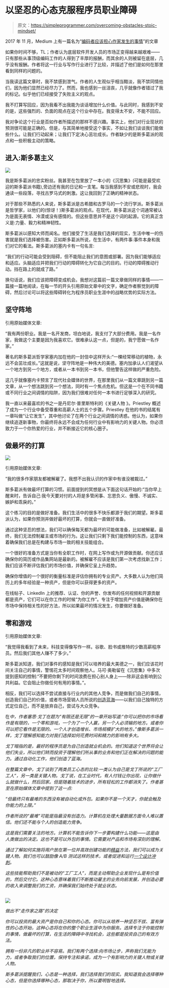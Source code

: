 # 以坚忍的心态克服程序员职业障碍

> 原文：<https://simpleprogrammer.com/overcoming-obstacles-stoic-mindset/>

2017 年 11 月，Medium 上有一篇名为“[编码者应该担心作家发生的事情](https://medium.com/@melissamcewen/coders-should-fear-what-happened-to-writers-d87a895b03db)”的文章

如果你时间不够，TL；作者认为底层软件开发人员的市场正变得越来越艰难——只有那些从事顶级编码工作的人得到了丰厚的报酬，而其余的人则被留在底层，几乎没有报酬。作者将这一行业与写作行业进行了比较，并描述了他们是如何在那里看到同样的问题的。

当我读这篇文章时，我不禁感到泄气。作者的人生观似乎相当黯淡，我不禁同情他们，因为他们显然已经尽力了。然而，我也感到一丝沮丧，几乎就像作者错过了我的标记。似乎他们已经接受了失败主义的观点。

我不打算写回应，因为我看不出我能为谈话增加什么价值。与此同时，我感到不安的是，这些强烈的、负面的观点在这个行业中存在。我变得太不安，不能不回应。

我对争论这个行业是否如作者所描述的那样不感兴趣。事实上，他们对行业现状的预测很可能是正确的。但是，与其简单地接受这个事实，不如让我们谈谈我们能做些什么。让我们行动起来；让我们下定决心茁壮成长。作者缺少的是斯多葛派的观点和一些积极主动的策略。

## 进入:斯多葛主义

![](img/ffb33388966c4028217f86123be82fae.png)

我是斯多葛派的忠实粉丝。我甚至在包里放了一本小的《沉思集》(可能是最受欢迎的斯多葛派书籍),旁边还有我的日记和一支笔。每当我感到不安或悲观时，我会通读一些段落，寻找古罗马式的刺激。这让我回到了正确的精神状态。

对于那些不熟悉的人来说，斯多葛派是古希腊和古罗马的一个流行学派。斯多葛派是哲学家，以他们的(惊讶！)斯多葛派的观点。在现代，斯多葛派这个词通常被认为是面无表情、冷漠或没有感情的。但这些意思并不是这个词的起源。它的真正含义是:力量、毅力和精神韧性。

斯多葛派以感知大师而闻名。他们接受了生活是我们选择的现实，生活中唯一的伤害就是我们选择被伤害。正如斯多葛派所说，在生活中，有两件事:事件本身和我们对它的看法。斯多葛派的塞内卡有一句名言:

“我们的行动可能会受到阻碍，但不能阻止我们的意图或部署。因为我们能够适应和适应。头脑适应并把我们行动的障碍转化为它自己的目的。行动的障碍推动行动。挡在路上的就成了路。”

换句话说，我们应该把障碍变成机会。我想对这篇前一篇文章做同样的事情——一篇接一篇地阅读，在每一节的开头引用原始文章中的文字，确定作者察觉到的障碍，然后讨论可以将这些障碍转化为程序员职业生涯中的战略优势的实际方法。

## 坚守阵地

引用原始媒体文章:

“我有两份职业。我是一名开发商，坦白地说，我支付了大部分费用。我是一名作家，我做这个主要是因为我喜欢它。很难承认这一点，但是的，我宁愿做一名作家。”

著名的斯多葛派哲学家塞内加在他的一封信中这样开头:“一棵经常移动的植物，永远不会茁壮成长。”这就是说，坚守阵地是一种伟大的美德。塞内加承认人们渴望从一个地方到另一个地方，或者从一本书到另一本书，但他警告这样做的严重危险。

这几乎就像塞内卡预言了现代社会媒体的世界，在那里我们从一篇文章跳到另一篇文章，从一个想法跳到另一个想法，同时有一个焦点危机。但这是一个在不同书籍或不同行业之间调情的陷阱，因为我们很难对任何一本书进行足够深入的研究。

我一直以来最喜欢的书之一是丹尼尔·普里斯特利的《关键人物 》。Priestley 概述了成为一个行业中备受尊重和高薪人士的五个步骤。Priestley 在他的书的结尾有一章叫做“让它发生”，其中他讨论了在两个行业之间调情的诱惑。他认为，如果你继续追逐新事物，你最终将永远不会成为任何行业中有影响力的关键人物。你必须致力于一个你热爱的行业，并不断接近它的核心圈子。

## 做最坏的打算

![](img/9d5f22cb76f2a133b7145356bc935414.png)

引用原始媒体文章:

“我的很多作家朋友都被解雇了。我想不出我认识的作家中有谁没被裁过。”

斯多葛派有做最坏打算的习惯。前面提到的冥想是从下面这句话开始的:“当你早上醒来时，告诉自己:我今天要对付的人将是多管闲事、忘恩负义、傲慢、不诚实、嫉妒和乖戾的。”

这个练习的目的是做好准备。我们生活中的很多不快乐都源于我们的期望。斯多葛派认为，如果你预测并做好最坏的打算，你就会一直做好准备。

通过这种坚忍的想法，我们可以确保每天都为最坏的可能做准备，比如被解雇。最终，我们无法控制雇主或市场的行为。这让我们只剩下我们能控制的东西，这意味着确保我们总是在构建与市场一致的相关技能组合。

一个很好的准备方式是当你有全职工作时，在网上写作或为开源做贡献。你还应该确保你的简历或作品集网站是最新的。被解雇不应该是我们第一次考虑找新工作；我们应该不断评估我们的市场价值，并确保它呈上升趋势。

确保你增值的一个很好的衡量标准是评估你拥有的专业资产。大多数人认为他们简历上的多年经验是一种资产，但是你可以获得更多的资产。

在线帖子、LinkedIn 上的推荐、认证、你的声誉、你发布的任何视频和开源贡献都是资产，它们可以在你工作的时候“为你工作”。专注于增加资产价值是确保你在市场中保持相关性的好方法，所以如果最坏的情况发生，你要做好准备。

## 零和游戏

引用原始媒体文章:

“我觉得我看到了未来，科技变得像写作一样。谷歌、脸书或推特的少数高薪程序员。然后我们其他人赚不了多少。”

斯多葛派知道，我们对事件的感知是我们可以培养的最大美德之一，我们应该花时间关注自己的事情，警惕花太多时间观察他人。马可·奥勒留在《沉思集》中多次提到感知的控制:“不要把你剩下的时间浪费在担心别人身上——除非这会影响到公共利益。它会阻止你做任何有用的事情。”。

相反，我们可以选择不尝试直接与行业内的其他人竞争，而是做我们自己的事情，创造我们自己的价值，或者市场营销人员所说的[创造蓝海](https://hbr.org/2004/10/blue-ocean-strategy)——以我们自己独特的方式定位自己，而不是放弃自己，尝试与大众竞争。

在[](http://www.amazon.com/exec/obidos/ASIN/1591844096/makithecompsi-20)*中，作者塞思·戈丁在题为“有限还是无限”的一章开始写道:“你可以把你的市场看作是有限的，一个零和游戏，一个为了一个人赢，另一个人必须输的地方。或者你可以把它看作是无限的。一个人才创造增长、市场规模扩大的地方。”像斯多葛派一样，戈丁理解感知能力对我们选择如何花费时间和精力的影响有多大。*

*戈丁暗指的是，最好的程序员是为自己创造就业机会的。他们知道这个世界将会让他们失业，所以他们转而投资于理解他们所从事的业务和他们正在解决的问题的能力。通过自动化工作，他们创造了蓝海。*

*在整篇文章中，戈丁谈到了两类员工心态的比较:一类认为自己是戈丁所说的“工厂工人”，另一类是关键人物。戈丁说，在工业时代，有人付钱让你出现，让你做什么就做什么，然后回家。但是随着技术的进步，所有轻松的工作都消失了。作者甚至在原始媒体文章中提到了这一点:*

*“但最终只有最难的东西没有被自动化或外包。如果你不是一个天才，你就会触及你能力的上限。”*

*作者所说的“最难”可能是指最没有创造力。计算机在处理大量数据方面令人难以置信。他们还不能与个人的创造能力竞争。*

*这是我们需要关注的地方。计算机不能告诉你下一步要构建什么功能——这是由人类做出的决定。这也不是可以外包的事情。它需要对产品和市场有深刻的理解。*

*通过了解如何实施将用户放在第一位并高效创建功能的[精益](http://www.amazon.com/exec/obidos/ASIN/0670921602/makithecompsi-20)方法，我们可以成为关键人物。我们也可以鼓励像 A/B 测试这样的技术，或者促进和运行[一个设计冲刺](http://www.amazon.com/exec/obidos/ASIN/0593076117/makithecompsi-20)。*

*这些技能帮助我们不是被动的“工厂工人”，而是主动帮助企业发现什么是有价值的，然后交付它。这种心态意味着我们不断推动雇主的业务向前发展，并创造必要的收入来调整我们的工资，并确保我们始终处于就业状态。*

## 

*![](img/55ade22048a7a6a3468ceff688335624.png)*

*做出不“走作家之路”的决定*

*你可以投资的最大资产是你自己和你的心态。你可以从培养一种坚忍不拔、富有弹性的心态开始，这种心态将在你的整个职业生涯中为你服务。选择专注于你能控制的事情，做最坏的打算，在生活的障碍中寻找机会，这些都是投资自己的有效方法。*

*拥有一份非凡的职业并不容易。我们有两个选择:向市场让步，声称我们无能为力，或者争取我们的位置，保持专注和承诺，成为一个有影响力的关键人物或关键人物。*

*斯多葛派提醒我们，心态是一种选择，我们选择我们的现实。我知道我会选择哪种心态，但是你选择哪种心态，那取决于你，所以要明智地选择。*